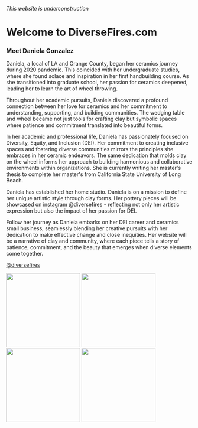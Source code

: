 
<i>This website is underconstruction</i> 
# <b>Welcome to DiverseFires.com</b>
### Meet Daniela Gonzalez

Daniela, a local of LA and Orange County, began her ceramics journey during 2020 pandemic. This coincided with her undergraduate studies, where she found solace and inspiration in her first handbuilding course. As she transitioned into graduate school, her passion for ceramics deepened, leading her to learn the art of wheel throwing.

Throughout her academic pursuits, Daniela discovered a profound connection between her love for ceramics and her commitment to understanding, supporting, and building communities. The wedging table and wheel became not just tools for crafting clay but symbolic spaces where patience and commitment translated into beautiful forms.

In her academic and professional life, Daniela has passionately focused on Diversity, Equity, and Inclusion (DEI). Her commitment to creating inclusive spaces and fostering diverse communities mirrors the principles she embraces in her ceramic endeavors. The same dedication that molds clay on the wheel informs her approach to building harmonious and collaborative environments within organizations. She is currently writing her master's thesis to complete her master's from California State University of Long Beach.

Daniela has established her home studio. Daniela is on a mission to define her unique artistic style through clay forms. Her pottery pieces will be showcased on instagram @diversefires - reflecting not only her artistic expression but also the impact of her passion for DEI.

Follow her journey as Daniela embarks on her DEI career and ceramics small business, seamlessly blending her creative pursuits with her dedication to make effective change and close inequities. Her website will be a narrative of clay and community, where each piece tells a story of patience, commitment, and the beauty that emerges when diverse elements come together.

<a href="https://www.instagram.com/diversefires">@diversefires</a>

<img src= "https://github.com/ThisisDanielaG/diversefires.github.io/assets/146487775/486474b7-2d6c-45ce-80ee-594dd48db9c5" height=200> 
<img src = "https://github.com/ThisisDanielaG/diversefires.github.io/assets/146487775/dffab9b7-f8a7-4420-8562-2f1f855b0365" height=200> 
<img src = "https://github.com/ThisisDanielaG/diversefires.github.io/assets/146487775/f619906a-3021-4b41-a4f9-7cae6059045c" height=200> 
<img src ="https://github.com/ThisisDanielaG/diversefires.github.io/assets/146487775/2347df72-6ad8-477a-9421-2ffee62c5f1e" height=200>

 
